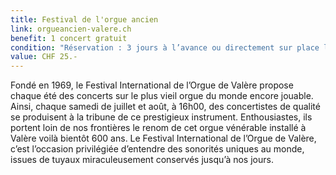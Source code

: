 ```yaml
---
title: Festival de l'orgue ancien
link: orgueancien-valere.ch
benefit: 1 concert gratuit
condition: "Réservation : 3 jours à l’avance ou directement sur place lors des concerts, selon disponibilité"
value: CHF 25.-
---
```


Fondé en 1969, le Festival
International de l’Orgue de
Valère propose chaque
été des concerts sur le plus vieil
orgue du monde encore jouable.
Ainsi, chaque samedi de juillet et
août, à 16h00, des concertistes
de qualité se produisent à la
tribune de ce prestigieux instrument.
Enthousiastes, ils portent
loin de nos frontières le renom
de cet orgue vénérable installé à
Valère voilà bientôt 600 ans. Le
Festival International de l’Orgue de Valère, c’est
l’occasion privilégiée d’entendre
des sonorités uniques au monde,
issues de tuyaux miraculeusement
conservés jusqu’à nos jours.
